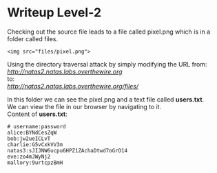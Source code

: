 # Writeup Level-2
Checking out the source file leads to a file called pixel.png which is in a folder called files.

	<img src="files/pixel.png">


Using the directory traversal attack by simply modifying the URL
from:  
*http://natas2.natas.labs.overthewire.org*  
to:  
*http://natas2.natas.labs.overthewire.org/files/*

In this folder we can see the pixel.png and a text file called **users.txt**.  
We can view the file in our browser by navigating to it.  
Content of **users.txt**:  
```
# username:password
alice:BYNdCesZqW
bob:jw2ueICLvT
charlie:G5vCxkVV3m
natas3:sJIJNW6ucpu6HPZ1ZAchaDtwd7oGrD14
eve:zo4mJWyNj2
mallory:9urtcpzBmH
```


